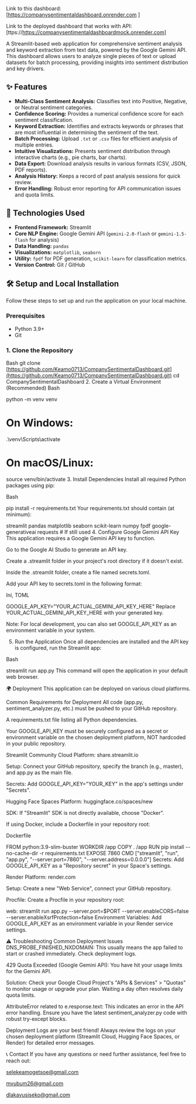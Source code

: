 Link to this dashboard: [https://companysentimentaldashboard.onrender.com ]

Link to the deployed dashboard that works with API: [ttps://https://companysentimentaldashboardmock.onrender.com] 

A Streamlit-based web application for comprehensive sentiment analysis and keyword extraction from text data, powered by the Google Gemini API. This dashboard allows users to analyze single pieces of text or upload datasets for batch processing, providing insights into sentiment distribution and key drivers.

## ✨ Features

* **Multi-Class Sentiment Analysis:** Classifies text into Positive, Negative, or Neutral sentiment categories.
* **Confidence Scoring:** Provides a numerical confidence score for each sentiment classification.
* **Keyword Extraction:** Identifies and extracts keywords or phrases that are most influential in determining the sentiment of the text.
* **Batch Processing:** Upload `.txt` or `.csv` files for efficient analysis of multiple entries.
* **Intuitive Visualizations:** Presents sentiment distribution through interactive charts (e.g., pie charts, bar charts).
* **Data Export:** Download analysis results in various formats (CSV, JSON, PDF reports).
* **Analysis History:** Keeps a record of past analysis sessions for quick review.
* **Error Handling:** Robust error reporting for API communication issues and quota limits.

## 🚀 Technologies Used

* **Frontend Framework:** Streamlit
* **Core NLP Engine:** Google Gemini API (`gemini-2.0-flash` or `gemini-1.5-flash` for analysis)
* **Data Handling:** `pandas`
* **Visualizations:** `matplotlib`, `seaborn`
* **Utility:** `fpdf` for PDF generation, `scikit-learn` for classification metrics.
* **Version Control:** Git / GitHub

## 🛠️ Setup and Local Installation

Follow these steps to set up and run the application on your local machine.

### Prerequisites

* Python 3.9+
* Git

### 1. Clone the Repository

Bash
git clone [https://github.com/Keamo0713/CompanySentimentalDashboard.git](https://github.com/Keamo0713/CompanySentimentalDashboard.git)
cd CompanySentimentalDashboard
2. Create a Virtual Environment (Recommended)
Bash

python -m venv venv
# On Windows:
.\venv\Scripts\activate
# On macOS/Linux:
source venv/bin/activate
3. Install Dependencies
Install all required Python packages using pip:

Bash

pip install -r requirements.txt
Your requirements.txt should contain (at minimum):

streamlit
pandas
matplotlib
seaborn
scikit-learn
numpy
fpdf
google-generativeai
requests # If still used
4. Configure Google Gemini API Key
This application requires a Google Gemini API key to function.

Go to the Google AI Studio to generate an API key.

Create a .streamlit folder in your project's root directory if it doesn't exist.

Inside the .streamlit folder, create a file named secrets.toml.

Add your API key to secrets.toml in the following format:

Ini, TOML

GOOGLE_API_KEY="YOUR_ACTUAL_GEMINI_API_KEY_HERE"
Replace YOUR_ACTUAL_GEMINI_API_KEY_HERE with your generated key.

Note: For local development, you can also set GOOGLE_API_KEY as an environment variable in your system.

5. Run the Application
Once all dependencies are installed and the API key is configured, run the Streamlit app:

Bash

streamlit run app.py
This command will open the application in your default web browser.

🌍 Deployment
This application can be deployed on various cloud platforms.

Common Requirements for Deployment
All code (app.py, sentiment_analyzer.py, etc.) must be pushed to your GitHub repository.

A requirements.txt file listing all Python dependencies.

Your GOOGLE_API_KEY must be securely configured as a secret or environment variable on the chosen deployment platform, NOT hardcoded in your public repository.

Streamlit Community Cloud
Platform: share.streamlit.io

Setup: Connect your GitHub repository, specify the branch (e.g., master), and app.py as the main file.

Secrets: Add GOOGLE_API_KEY="YOUR_KEY" in the app's settings under "Secrets".

Hugging Face Spaces
Platform: huggingface.co/spaces/new

SDK: If "Streamlit" SDK is not directly available, choose "Docker".

If using Docker, include a Dockerfile in your repository root:

Dockerfile

FROM python:3.9-slim-buster
WORKDIR /app
COPY . /app
RUN pip install --no-cache-dir -r requirements.txt
EXPOSE 7860
CMD ["streamlit", "run", "app.py", "--server.port=7860", "--server.address=0.0.0.0"]
Secrets: Add GOOGLE_API_KEY as a "Repository secret" in your Space's settings.

Render
Platform: render.com

Setup: Create a new "Web Service", connect your GitHub repository.

Procfile: Create a Procfile in your repository root:

web: streamlit run app.py --server.port=$PORT --server.enableCORS=false --server.enableXsrfProtection=false
Environment Variables: Add GOOGLE_API_KEY as an environment variable in your Render service settings.

⚠️ Troubleshooting Common Deployment Issues
DNS_PROBE_FINISHED_NXDOMAIN: This usually means the app failed to start or crashed immediately. Check deployment logs.

429 Quota Exceeded (Google Gemini API): You have hit your usage limits for the Gemini API.

Solution: Check your Google Cloud Project's "APIs & Services" > "Quotas" to monitor usage or upgrade your plan. Waiting a day often resolves daily quota limits.

AttributeError related to e.response.text: This indicates an error in the API error handling. Ensure you have the latest sentiment_analyzer.py code with robust try-except blocks.

Deployment Logs are your best friend! Always review the logs on your chosen deployment platform (Streamlit Cloud, Hugging Face Spaces, or Render) for detailed error messages.

📞 Contact
If you have any questions or need further assistance, feel free to reach out:

selekeamogetsoe@gmail.com

mvubum26@gmail.com

dlakavusiseko@gmail.com
